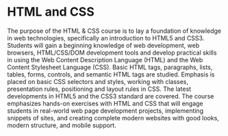 # HTML and CSS

The purpose of the HTML & CSS course is to lay a foundation of knowledge in web technologies, specifically an introduction to HTML5 and CSS3. Students will gain a beginning knowledge of web development, web browsers, HTML/CSS/DOM development tools and develop practical skills in using the Web Content Description Language (HTML) and the Web Content Stylesheet Language (CSS). Basic HTML tags, paragraphs, lists, tables, forms, controls, and semantic HTML tags are studied. Emphasis is placed on basic CSS selectors and styles, working with classes, presentation rules, positioning and layout rules in CSS. The latest developments in HTML5 and the CSS3 standard are covered. The course emphasizes hands-on exercises with HTML and CSS that will engage students in real-world web page development projects, implementing snippets of sites, and creating complete modern websites with good looks, modern structure, and mobile support.
